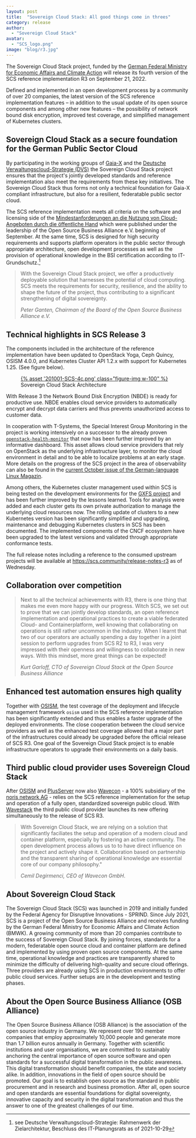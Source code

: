```yaml
---
layout: post
title:  "Sovereign Cloud Stack: All good things come in threes"
category: release
author:
  - "Sovereign Cloud Stack"
avatar:
  - "SCS_logo.png"
image: "blog/r3.jpg"
---
```

The Sovereign Cloud Stack project, funded by the [German Federal Ministry for Economic Affairs
and Climate Action](https://www.bmwi.de/Navigation/EN/Home/home.html) will release
its fourth version of the SCS reference implementation R3 on September 21, 2022.

Defined and implemented in an open development process by a community of over 20
companies, the latest version of the SCS reference implementation features – in
addition to the usual update of its open source components and among other new
features – the possibility of network bound disk encryption, improved test coverage,
and simplified management of Kubernetes clusters.

## Sovereign Cloud Stack as a secure foundation for the German Public Sector Cloud

By participating in the working groups of [Gaia-X](https://www.gaia-x.eu/) and
the [Deutsche Verwaltungscloud-Strategie (DVS)](https://www.cio.bund.de/Web/DE/Innovative-Vorhaben/Deutsche-Verwaltungscloud-Strategie/deutsche_verwaltungscloud_strategie_node.html)
the Sovereign Cloud Stack project ensures that the project's jointly developed
standards and reference implementation also meet the requirements from these key
initiatives. The Sovereign Cloud Stack thus forms not only a technical foundation
for Gaia-X compliant infrastructure, but also for a resilient, federatable public
sector cloud.

The SCS reference implementation meets all criteria on the software and licensing side
of the [Mindestanforderungen an die Nutzung von Cloud-Angeboten durch die öffentliche
Hand](https://osb-alliance.de/verbands-news/mindestanforderungen-fuer-cloud-angebote-oeffentliche-hand)
which were published under the leadership of the Open Source Business Alliance e.V.
beginning of September. At the same time, SCS is designed for high security
requirements and supports platform operators in the public sector through appropriate
architecture, open development processes as well as the provision of operational
knowledge in the BSI certification according to IT-Grundschutz.[^1]

<blockquote><p>
With the Sovereign Cloud Stack project, we offer a productively deployable solution
that harnesses the potential of cloud computing. SCS meets the requirements for
security, resilience, and the ability to shape the future of the project, thus
contributing to a significant strengthening of digital sovereignty.
</p><cite>Peter Ganten, Chairman of the Board of the Open Source Business Alliance e.V.</cite>
</blockquote>

## Technical highlights in SCS Release 3

The components included in the architecture of the reference implementation have been
updated to OpenStack Yoga, Ceph Quincy, OSISM 4.0.0, and Kubernetes Cluster API 1.2.x
with support for Kubernetes 1.25. (See figure below).

<figure class="figure mx-auto d-block" style="width:90%">
  <a href="{% asset "201001-SCS-4c.png" @path %}">
    {% asset '201001-SCS-4c.png' class="figure-img w-100" %}
  </a>
  <figcaption class="figure-caption">
    Sovereign Cloud Stack Architecture
  </figcaption>
</figure>

With Release 3 the Network Bound Disk Encryption (NBDE) is ready for productive use.
NBDE enables cloud service providers to automatically encrypt and decrypt data carriers
and thus prevents unauthorized access to customer data.

In cooperation with T-Systems, the Special Interest Group Monitoring in the project
is working intensively on a successor to the already proven
[`openstack-health-monitor`](https://github.com/SovereignCloudStack/openstack-health-monitor)
that now has been further improved by an informative dashboard. This asset allows
cloud service providers that rely on OpenStack as the underlying infrastructure layer,
to monitor the cloud environment in detail and to be able to localize problems at
an early stage. More details on the progress of the SCS project in the area of
observability can also be found in the
[current October issue of the German-language Linux Magazin](https://www.linux-magazin.de/ausgaben/2022/10/observability-fuer-openstack/).

Among others, the Kubernetes cluster management used within SCS is being tested
on the development environments for the [GXFS project](https://gxfs.eu/)
and has been further improved by the lessons learned. Tools for analysis
were added and each cluster gets its own private authorization to manage the
underlying cloud resources now. The rolling update of clusters to a new Kubernetes
version has been significantly simplified and upgrading, maintenance and debugging
Kubernetes clusters in SCS has been documented. The implemented components of the
CNCF ecosystem have been upgraded to the latest versions and validated through
appropriate conformance tests.

The full release notes including a reference to the consumed upstream projects
will be available at <https://scs.community/release-notes-r3> as of Wednesday.

## Collaboration over competition

<blockquote><p>
Next to all the technical achievements with R3, there is one thing that makes me
even more happy with our progress. Witch SCS, we set out to prove that we can
jointly develop standards, an open reference implementation and operational practices
to create a viable federated Cloud- and Containerplatform, well knowing that
collaborating on operations is still rather uncommon in the industry. When I
learnt that two of our operators are actually spending a day together in a joint
session to perform upgrades from SCS R2 to R3, I was very impressed with their
openness and willingness to collaborate in new ways. With this mindset, more great
things can be expected!
</p><cite>Kurt Garloff, CTO of Sovereign Cloud Stack at the Open Source Business Alliance</cite>
</blockquote>

## Enhanced test automation ensures high quality

Together with [OSISM](https://osism.tech/), the test coverage of the deployment
and lifecycle management framework `osism` used in the SCS reference implementation
has been significantly extended and thus enables a faster upgrade of the deployed
environments. The close cooperation between the cloud service providers as well
as the enhanced test coverage allowed that a major part of the infrastructures
could already be upgraded before the official release of SCS R3. One goal of the
Sovereign Cloud Stack project is to enable infrastructure operators to upgrade
their environments on a daily basis.

## Third public cloud provider uses Sovereign Cloud Stack

After [OSISM](https://osism.tech/) and [PlusServer](https://www.plusserver.com/)
now also [Wavecon](https://www.wavecon.de/) - a 100% subsidiary of the
[noris network AG](https://www.noris.de/) - relies on the SCS reference
implementation for the setup and operation of a fully open, standardized sovereign
public cloud. With [Wavestack](https://www.noris.de/wavestack-cloud-demo)
the third public cloud provider launches its new offering simultaneously to the
release of SCS R3.

<blockquote><p>
With Sovereign Cloud Stack, we are relying on a solution that significantly
faciliates the setup and operation of a modern cloud and container platform,
especially by fostering an active community. The open development process allows us to
to have direct influence on the project and actively shape it. Collaboration based
on partnership and the transparent sharing of operational knowledge are essential
core of our company philosophy."
</p><cite>Cemil Degirmenci, CEO of Wavecon GmbH</cite>.
</blockquote>

## About Sovereign Cloud Stack

The Sovereign Cloud Stack (SCS) was launched in 2019 and initially funded by the
Federal Agency for Disruptive Innovations - SPRIND. Since July 2021, SCS is a
project of the Open Source Business Alliance and receives funding by the German
Federal Ministry for Economic Affairs and Climate Action (BMWK).
A growing community of more than 20 companies contribute to the success of Sovereign
Cloud Stack. By joining forces, standards for a modern, federatable open source
cloud and container platform are defined and implemented by using proven open source
components. At the same time, operational knowledge and practices are
transparently shared to minimize the difficulty of delivering high-quality and secure
cloud offerings. Three providers are already using SCS in production
environments to offer public cloud services. Further setups are in the development
and testing phases.

## About the Open Source Business Alliance (OSB Alliance)

The Open Source Business Alliance (OSB Alliance) is the association of the open
source industry in Germany. We represent over 190 member companies that employ
approximately 10,000 people and generate more than 1.7 billion euros annually
in Germany. Together with scientific institutions and user organisations, we
are committed to sustainably anchoring the central importance of open source
software and open standards for a successful digital transformation in the
public awareness. This digital transformation should benefit companies, the
state and society alike. In addition, innovations in the field of open source
should be promoted. Our goal is to establish open source as the standard in
public procurement and in research and business promotion. After all, open
source and open standards are essential foundations for digital sovereignty,
innovative capacity and security in the digital transformation and thus the
answer to one of the greatest challenges of our time.

[^1]: see Deutsche Verwaltungscloud-Strategie: Rahmenwerk der Zielarchitektur, Beschluss des IT-Planungsrats as of 2021-10-29
